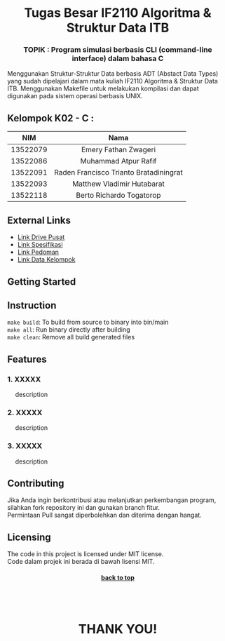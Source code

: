 <div align="center" id="readme-top">
<h1>Tugas Besar IF2110 Algoritma & Struktur Data ITB</h1>
<h3>TOPIK : Program simulasi berbasis CLI (command-line interface) dalam bahasa C </h3>
</div>

Menggunakan Struktur-Struktur Data berbasis ADT (Abstact Data Types) yang sudah dipelajari dalam mata kuliah IF2110 Algoritma & Struktur Data ITB. Menggunakan Makefile untuk melakukan kompilasi dan dapat digunakan pada sistem operasi berbasis UNIX.

## Kelompok K02 - C :

|   NIM    |                  Nama                  |
| :------: | :------------------------------------: |
| 13522079 |          Emery Fathan Zwageri          |
| 13522086 |          Muhammad Atpur Rafif          |
| 13522091 | Raden Francisco Trianto Bratadiningrat |
| 13522093 |       Matthew Vladimir Hutabarat       |
| 13522118 |       Berto Richardo Togatorop         |

## External Links
- [Link Drive Pusat](https://drive.google.com/drive/folders/1D6GTJ9Fq_8P79lhSrxI7DJDdBFtoojR0)
- [Link Spesifikasi](https://docs.google.com/document/d/1yy0SLsXEE0e-ZBxMSrd0Gz9AOSWqJw1trtTqDjeyfsk/edit)
- [Link Pedoman](https://docs.google.com/document/d/1vnoqQK18ECL8PEAkYbjM-9g1MRGTI7hOLv6GKHlGnuc/edit)
- [Link Data Kelompok](https://docs.google.com/spreadsheets/d/1Q_TMzWjDSr5ZXc-hv2KoGYySJbb_LyA7Z5_KCdIE6ko/edit#gid=1406958191)

## Getting Started
## Instruction
`make build`: To build from source to binary into bin/main   
`make all`: Run binary directly after building  
`make clean`: Remove all build generated files  

## Features
### 1. XXXXX
&ensp;&ensp;
description
### 2. XXXXX
&ensp;&ensp;
description
### 3. XXXXX
&ensp;&ensp;
description

## Contributing

Jika Anda ingin berkontribusi atau melanjutkan perkembangan program, silahkan fork repository ini dan gunakan branch fitur.  
Permintaan Pull sangat diperbolehkan dan diterima dengan hangat.  

## Licensing

The code in this project is licensed under MIT license.  
Code dalam projek ini berada di bawah lisensi MIT.  

<h4 align="center"><a href="#readme-top">back to top</a></h4>
<br><br>
<h1 align="center"> THANK YOU! </h1>
